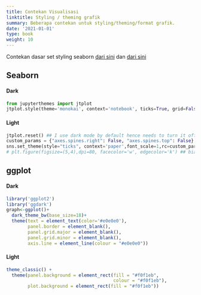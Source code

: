 ```yaml
---
title: Contekan Visualisasi
linktitle: Styling / theming grafik
summary: Beberapa contekan untuk styling/theming/format grafik.
date: '2021-01-01'
type: book
weight: 10
---
```


Contekan dasar set styling seaborn [dari sini](http://seaborn.pydata.org/tutorial/aesthetics.html) dan [dari sini](https://seaborn.pydata.org/generated/seaborn.set_style.html)


## Seaborn

#### Dark
```python
from jupyterthemes import jtplot
jtplot.style(theme='monokai', context='notebook', ticks=True, grid=False)
```

#### Light

```python
jtplot.reset() ## I use dark mode by default hence needs to turn it off for books and stuff
custom_params = {"axes.spines.right": False, "axes.spines.top": False} ## ngilangin kotak sudut kanan atas
sns.set_theme(style="ticks", context='paper',font_scale=1,rc=custom_params) ## Kadang pake style "white" juga bisa
# plt.figure(figsize=(5,4),dpi=80, facecolor='w', edgecolor='k') ## biasanya ga perlu. context aja udah cukup
```

## ggplot

#### Dark

```r
library('ggplot2')
library('ggdark')
graph<-ggplot()+
  dark_theme_bw(base_size=18)+
  theme(text = element_text(color='#e0e0e0'),
        panel.border = element_blank(),
        panel.grid.major = element_blank(),
        panel.grid.minor = element_blank(),
        axis.line = element_line(colour = "#e0e0e0"))
```

#### Light

```r
theme_classic() +
  theme(panel.background = element_rect(fill = "#f0f1eb",
                                        colour = "#f0f1eb"),
        plot.background = element_rect(fill = "#f0f1eb"))
```